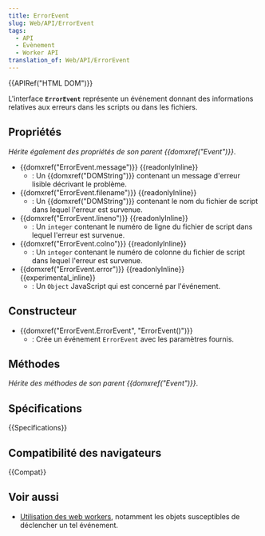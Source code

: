 ```yaml
---
title: ErrorEvent
slug: Web/API/ErrorEvent
tags:
  - API
  - Evènement
  - Worker API
translation_of: Web/API/ErrorEvent
---
```


{{APIRef("HTML DOM")}}

L'interface **`ErrorEvent`** représente un événement donnant des informations relatives aux erreurs dans les scripts ou dans les fichiers.

## Propriétés

_Hérite également des propriétés de son parent {{domxref("Event")}}_.

- {{domxref("ErrorEvent.message")}} {{readonlyInline}}
  - : Un {{domxref("DOMString")}} contenant un message d'erreur lisible décrivant le problème.
- {{domxref("ErrorEvent.filename")}} {{readonlyInline}}
  - : Un {{domxref("DOMString")}} contenant le nom du fichier de script dans lequel l'erreur est survenue.
- {{domxref("ErrorEvent.lineno")}} {{readonlyInline}}
  - : Un `integer` contenant le numéro de ligne du fichier de script dans lequel l'erreur est survenue.
- {{domxref("ErrorEvent.colno")}} {{readonlyInline}}
  - : Un `integer` contenant le numéro de colonne du fichier de script dans lequel l'erreur est survenue.
- {{domxref("ErrorEvent.error")}} {{readonlyInline}} {{experimental_inline}}
  - : Un `Object` JavaScript qui est concerné par l'événement.

## Constructeur

- {{domxref("ErrorEvent.ErrorEvent", "ErrorEvent()")}}
  - : Crée un événement `ErrorEvent` avec les paramètres fournis.

## Méthodes

_Hérite des méthodes de son parent {{domxref("Event")}}_.

## Spécifications

{{Specifications}}

## Compatibilité des navigateurs

{{Compat}}

## Voir aussi

- [Utilisation des web workers](/fr/docs/Web/API/Web_Workers_API/Utilisation_des_web_workers), notamment les objets susceptibles de déclencher un tel événement.
